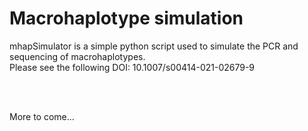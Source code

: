 # Macrohaplotype simulation
mhapSimulator is a simple python script used to simulate the PCR and sequencing of macrohaplotypes.<br>
Please see the following DOI: 10.1007/s00414-021-02679-9 


<br>
<br>

More to come...
